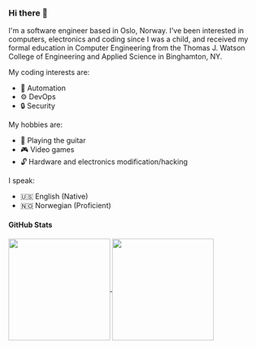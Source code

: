 <!-- markdownlint-disable MD041 -->
### Hi there 👋

I'm a software engineer based in Oslo, Norway. I've been interested in
computers, electronics and coding since I was a child, and received my formal
education in Computer Engineering from the Thomas J. Watson College of
Engineering and Applied Science in Binghamton, NY.

My coding interests are:

- 🤖 Automation
- ⚙️ DevOps
- 🔒 Security

My hobbies are:

- 🎸 Playing the guitar
- 🎮 Video games
- 🔓 Hardware and electronics modification/hacking

I speak:

- 🇺🇸 English (Native)
- 🇳🇴 Norwegian (Proficient)

#### GitHub Stats

<a href="https://github.com/ianrobrien/github-readme-stats">
  <img height=200 align="center" src="https://github-readme-stats-orcin-delta-16.vercel.app/api?username=ianrobrien&hide_rank=true&include_all_commits=true&theme=onedark" />
</a>
<a href="https://github.com/ianrobrien/convoychat">
  <img height=200 align="center" src="https://github-readme-stats.vercel.app/api/top-langs?username=ianrobrien&theme=onedark&layout=compact&langs_count=8&card_width=320" />
</a>

<!--
**ianrobrien/ianrobrien** is a ✨ _special_ ✨ repository because its `README.md`
(this file) appears on your GitHub profile.

Here are some ideas to get you started:

- 🔭 I’m currently working on ...
- 🌱 I’m currently learning ...
- 👯 I’m looking to collaborate on ...
- 🤔 I’m looking for help with ...
- 💬 Ask me about ...
- 📫 How to reach me: ...
- 😄 Pronouns: ...
- ⚡ Fun fact: ...
-->

